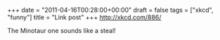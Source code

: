 +++
date = "2011-04-16T00:28:00+00:00"
draft = false
tags = ["xkcd", "funny"]
title = "Link post"
+++
http://xkcd.com/886/

The Minotaur one sounds like a steal!
